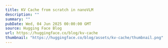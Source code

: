 ```yaml
---
title: KV Cache from scratch in nanoVLM
description: ""
summary: ""
pubDate: Wed, 04 Jun 2025 00:00:00 GMT
source: Hugging Face Blog
url: https://huggingface.co/blog/kv-cache
thumbnail: "https://huggingface.co/blog/assets/kv-cache/thumbnail.png"
---
```


